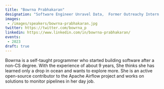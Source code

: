 ```yaml
---
title: "Bowrna Prabhakaran"
designation: "Software Engineer Unravel Data,  Former Outreachy Intern for Apache Airflow"
images:
 - /images/speakers/bowrna-prabhakaran.jpg
twitter: https://twitter.com/bowrna_p
linkedin: https://www.linkedin.com/in/bowrna-prabhakaran/
events:
 - 2023
draft: true
---
```


Bowrna is a self-taught programmer who started building software after a non-CS degree. With the experience of about 9 years, She thinks she has learned only a drop in ocean and wants to explore more. She is an active open-source contributor to the Apache Airflow project and works on solutions to monitor pipelines in her day job.